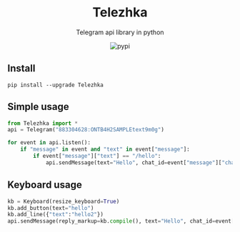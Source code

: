 <div align="center">
	<h1>Telezhka</h1>

Telegram api library in python

![pypi](https://badge.fury.io/py/Telezhka.svg)

</div>

## Install
`pip install --upgrade Telezhka`

## Simple usage
```python
from Telezhka import *
api = Telegram("883304628:ONTB4H2SAMPLEtext9m0g")

for event in api.listen():
    if "message" in event and "text" in event["message"]:
        if event["message"]["text"] == "/hello":
            api.sendMessage(text="Hello", chat_id=event["message"]["chat"]["id"])
```

## Keyboard usage
```python
kb = Keyboard(resize_keyboard=True)
kb.add_button(text="hello")
kb.add_line({"text":"hello2"})
api.sendMessage(reply_markup=kb.compile(), text="Hello", chat_id=event["message"]["chat"]["id"])
```

